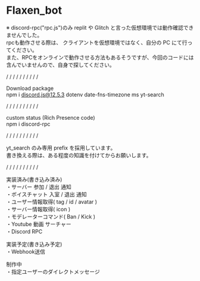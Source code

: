 # Flaxen_bot

※ discord-rpc("rpc.js")のみ replit や Glitch と言った仮想環境では動作確認できませんでした。
\
rpcも動作させる際は、 クライアントを仮想環境ではなく、自分の PC にて行ってください。
\
また、RPCをオンラインで動作させる方法もあるそうですが、今回のコードには含んでいませんので、自身で探してください。


/ / / / / / / / / /

Download package
\
npm i discord.js@12.5.3 dotenv date-fns-timezone ms yt-search

/ / / / / / / / / /

custom status (Rich Presence code)
\
npm i discord-rpc

/ / / / / / / / / /

yt_search のみ専用 prefix を採用しています。
\
書き換える際は、ある程度の知識を付けてからお願いします。

/ / / / / / / / / /

 実装済み(書き込み済み)
\
・サーバー 参加 / 退出 通知
\
・ボイスチャット 入室 / 退出 通知
\
・ユーザー情報取得( tag / id / avatar )
\
・サーバー情報取得( icon )
\
・モデレーターコマンド( Ban / Kick )
\
・Youtube 動画 サーチャー
\
・Discord RPC

 実装予定(書き込み予定)
 \
 ・Webhook送信
 
 制作中
 \
 ・指定ユーザーのダイレクトメッセージ
